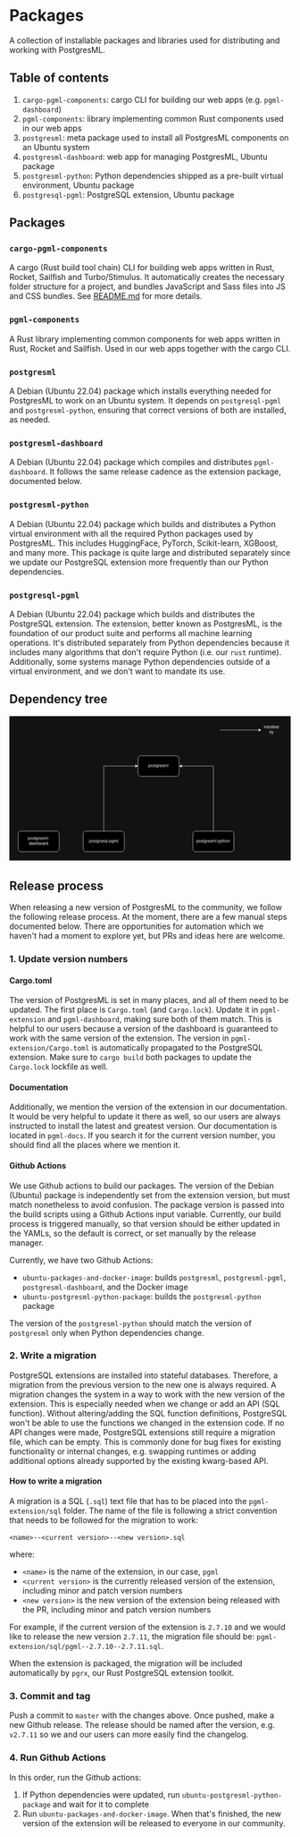 # Packages

A collection of installable packages and libraries used for distributing and working with PostgresML.

## Table of contents

1. `cargo-pgml-components`: cargo CLI for building our web apps (e.g. `pgml-dashboard`)
2. `pgml-components`: library implementing common Rust components used in our web apps
3. `postgresml`: meta package used to install all PostgresML components on an Ubuntu system
4. `postgresml-dashboard`: web app for managing PostgresML, Ubuntu package
5. `postgresml-python`: Python dependencies shipped as a pre-built virtual environment, Ubuntu package
6. `postgresql-pgml`: PostgreSQL extension, Ubuntu package

## Packages

### `cargo-pgml-components`

A cargo (Rust build tool chain) CLI for building web apps written in Rust, Rocket, Sailfish and Turbo/Stimulus. It automatically creates the necessary folder structure for a project, and bundles JavaScript and Sass files into JS and CSS bundles. See [README.md](cargo-pgml-components/README.md) for more details.

### `pgml-components`

A Rust library implementing common components for web apps written in Rust, Rocket and Sailfish. Used in our web apps together with the cargo CLI.

### `postgresml`

A Debian (Ubuntu 22.04) package which installs everything needed for PostgresML to work on an Ubuntu system. It depends on `postgresql-pgml` and `postgresml-python`, ensuring that correct versions of both are installed, as needed.

### `postgresml-dashboard`

A Debian (Ubuntu 22.04) package which compiles and distributes `pgml-dashboard`. It follows the same release cadence as the extension package, documented below.

### `postgresml-python`

A Debian (Ubuntu 22.04) package which builds and distributes a Python virtual environment with all the required Python packages used by PostgresML. This includes HuggingFace, PyTorch, Scikit-learn, XGBoost, and many more. This package is quite large and distributed separately since we update our PostgreSQL extension more frequently than our Python dependencies.

### `postgresql-pgml`

A Debian (Ubuntu 22.04) package which builds and distributes the PostgreSQL extension. The extension, better known as PostgresML, is the foundation of our product suite and performs all machine learning operations. It's distributed separately from Python dependencies because it includes many algorithms that don't require Python (i.e. our `rust` runtime). Additionally, some systems manage Python dependencies outside of a virtual environment, and we don't want to mandate its use.

## Dependency tree

![dependency tree](./dependency-tree.png)

## Release process

When releasing a new version of PostgresML to the community, we follow the following release process. At the moment, there are a few manual steps documented below. There are opportunities for automation which we haven't had a moment to explore yet, but PRs and ideas here are welcome.

### 1. Update version numbers

#### Cargo.toml

The version of PostgresML is set in many places, and all of them need to be updated. The first place is `Cargo.toml` (and `Cargo.lock`). Update it in `pgml-extension` and `pgml-dashboard`, making sure both of them match. This is helpful to our users because a version of the dashboard is guaranteed to work with the same version of the extension. The version in `pgml-extension/Cargo.toml` is automatically propagated to the PostgreSQL extension. Make sure to `cargo build` both packages to update the `Cargo.lock` lockfile as well.

#### Documentation

Additionally, we mention the version of the extension in our documentation. It would be very helpful to update it there as well, so our users are always instructed to install the latest and greatest version. Our documentation is located in `pgml-docs`. If you search it for the current version number, you should find all the places where we mention it.

#### Github Actions

We use Github actions to build our packages. The version of the Debian (Ubuntu) package is independently set from the extension version, but must match nonetheless to avoid confusion. The package version is passed into the build scripts using a Github Actions input variable. Currently, our build process is triggered manually, so that version should be either updated in the YAMLs, so the default is correct, or set manually by the release manager.

Currently, we have two Github Actions:

- `ubuntu-packages-and-docker-image`: builds `postgresml`, `postgresml-pgml`, `postgresml-dashboard`, and the Docker image
- `ubuntu-postgresml-python-package`: builds the `postgresml-python` package

The version of the `postgresml-python` should match the version of `postgresml` only when Python dependencies change.

### 2. Write a migration

PostgreSQL extensions are installed into stateful databases. Therefore, a migration from the previous version to the new one is always required. A migration changes the system in a way to work with the new version of the extension. This is especially needed when we change or add an API (SQL function). Without altering/adding the SQL function definitions, PostgreSQL won't be able to use the functions we changed in the extension code. If no API changes were made, PostgreSQL extensions still require a migration file, which can be empty. This is commonly done for bug fixes for existing functionality or internal changes, e.g. swapping runtimes or adding additional options already supported by the existing kwarg-based API.

#### How to write a migration

A migration is a SQL (`.sql`) text file that has to be placed into the `pgml-extension/sql` folder. The name of the file is following a strict convention that needs to be followed for the migration to work:

```
<name>--<current version>--<new version>.sql
```

where:

- `<name>` is the name of the extension, in our case, `pgml`
- `<current version>` is the currently released version of the extension, including minor and patch version numbers
- `<new version>` is the new version of the extension being released with the PR, including minor and patch version numbers

For example, if the current version of the extension is `2.7.10` and we would like to release the new version `2.7.11`, the migration file should be: `pgml-extension/sql/pgml--2.7.10--2.7.11.sql`.

When the extension is packaged, the migration will be included automatically by `pgrx`, our Rust PostgreSQL extension toolkit.

### 3. Commit and tag

Push a commit to `master` with the changes above. Once pushed, make a new Github release. The release should be named after the version, e.g. `v2.7.11` so we and our users can more easily find the changelog.

### 4. Run Github Actions

In this order, run the Github actions:

1. If Python dependencies were updated, run `ubuntu-postgresml-python-package` and wait for it to complete
2. Run `ubuntu-packages-and-docker-image`. When that's finished, the new version of the extension will be released to everyone in our community.

